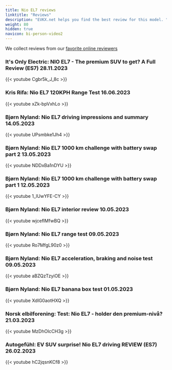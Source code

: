 ```yaml
---
title: Nio EL7 reviews
linktitle: "Reviews"
description: "EVKX.net helps you find the best review for this model. "
weight: 80
hidden: true
navicon: bi-person-video2
---
```

We collect reviews from our [favorite online reviewers](/guides/evreviewers/)

### It's Only Electric: NIO EL7 - The premium SUV to get? A Full Review (ES7) 28.11.2023

{{< youtube Cgbr5k_J_8c >}}

### Kris Rifa: Nio EL7 120KPH Range Test 16.06.2023

{{< youtube xZk-bpVxhLo >}}

### Bjørn Nyland: Nio EL7 driving impressions and summary 14.05.2023

{{< youtube UPsmbke1Jh4 >}}

### Bjørn Nyland: Nio EL7 1000 km challenge with battery swap part 2 13.05.2023

{{< youtube NDDxBa1nDYU >}}

### Bjørn Nyland: Nio EL7 1000 km challenge with battery swap part 1 12.05.2023

{{< youtube 1_lUwYFE-CY >}}

### Bjørn Nyland: Nio EL7 interior review 10.05.2023

{{< youtube wjceflMfwBQ >}}

### Bjørn Nyland: Nio EL7 range test 09.05.2023

{{< youtube Ro7MfgL90z0 >}}

### Bjørn Nyland: Nio EL7 acceleration, braking and noise test 09.05.2023

{{< youtube aBZQzTzyiOE >}}

### Bjørn Nyland: Nio EL7 banana box test 01.05.2023

{{< youtube XdIG0aotHXQ >}}

### Norsk elbilforening: Test: Nio EL7 - holder den premium-nivå? 21.03.2023

{{< youtube MzDhOlcCH3g >}}

### Autogefühl: EV SUV surprise! Nio EL7 driving REVIEW (ES7) 26.02.2023

{{< youtube hC2jqsnKCf8 >}}

